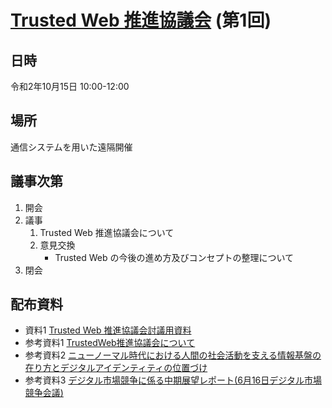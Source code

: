 # [Trusted Web 推進協議会](https://www.kantei.go.jp/jp/singi/digitalmarket/trusted_web/index.html) (第1回)

## 日時
令和2年10月15日 10:00-12:00

## 場所
通信システムを用いた遠隔開催

## 議事次第
1. 開会
2. 議事
    1. Trusted Web 推進協議会について
    2. 意見交換
        - Trusted Web の今後の進め方及びコンセプトの整理について
3. 閉会

## 配布資料
- 資料1 [Trusted Web 推進協議会討議用資料](02_資料１_第一回TrustedWeb推進協議会資料.pdf)
- 参考資料1 [TrustedWeb推進協議会について](03_参考資料１_Trusted%20Web推進協議会について.pdf)
- 参考資料2 [ニューノーマル時代における人間の社会活動を支える情報基盤の在り方とデジタルアイデンティティの位置づけ](04_参考資料２_ニューノーマル時代における人間の社会活動を支える情報基盤の在り方とデジタルアイデンティティの位置づけ.pdf)
- 参考資料3 [デジタル市場競争に係る中期展望レポート(6月16日デジタル市場競争会議)](05_参考資料３_デジタル市場競争に係る中期展望レポート.pdf)

